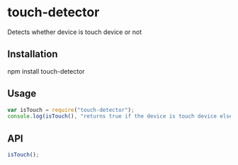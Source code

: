 # touch-detector
Detects whether device is touch device or not 

## Installation 
npm install touch-detector

## Usage
```javascript
var isTouch = require("touch-detector");
console.log(isTouch(), "returns true if the device is touch device else false");
```
## API
```javascript
isTouch();
```